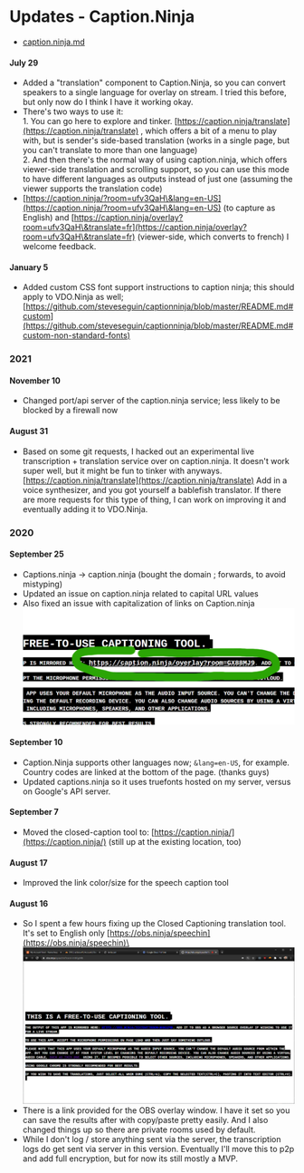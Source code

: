 # Updates - Caption.Ninja

* [caption.ninja.md](../steves-helper-apps/caption.ninja.md "mention")

#### July 29

* Added a "translation" component to Caption.Ninja, so you can convert speakers to a single language for overlay on stream. I tried this before, but only now do I think I have it working okay.
* There's two ways to use it:\
  1\. You can go here to explore and tinker. [https://caption.ninja/translate](https://caption.ninja/translate) , which offers a bit of a menu to play with, but is sender's side-based translation (works in a single page, but you can't translate to more than one language)\
  2\. And then there's the normal way of using caption.ninja, which offers viewer-side translation and scrolling support, so you can use this mode to have different languages as outputs instead of just one (assuming the viewer supports the translation code)
* [https://caption.ninja/?room=ufv3QaH\&lang=en-US](https://caption.ninja/?room=ufv3QaH\&lang=en-US) (to capture as English) and [https://caption.ninja/overlay?room=ufv3QaH\&translate=fr](https://caption.ninja/overlay?room=ufv3QaH\&translate=fr) (viewer-side, which converts to french) I welcome feedback.

#### January 5

* Added custom CSS font support instructions to caption ninja; this should apply to VDO.Ninja as well; [https://github.com/steveseguin/captionninja/blob/master/README.md#custom](https://github.com/steveseguin/captionninja/blob/master/README.md#custom-non-standard-fonts)

### 2021

#### November 10

* Changed port/api server of the caption.ninja service; less likely to be blocked by a firewall now

#### August 31

* Based on some git requests, I hacked out an experimental live transcription + translation service over on caption.ninja. It doesn't work super well, but it might be fun to tinker with anyways. [https://caption.ninja/translate](https://caption.ninja/translate) Add in a voice synthesizer, and you got yourself a bablefish translator. If there are more requests for this type of thing, I can work on improving it and eventually adding it to VDO.Ninja.

### 2020

#### September 25

* Captions.ninja -> caption.ninja (bought the domain ; forwards, to avoid mistyping)
* Updated an issue on caption.ninja related to capital URL values
* Also fixed an issue with capitalization of links on Caption.ninja\
  ![](<../.gitbook/assets/image (1) (3).png>)

#### September 10

* Caption.Ninja supports other languages now; `&lang=en-US`, for example. Country codes are linked at the bottom of the page. (thanks guys)
* Updated captions.ninja so it uses truefonts hosted on my server, versus on Google's API server.

#### September 7

* Moved the closed-caption tool to: [https://caption.ninja/](https://caption.ninja/) (still up at the existing location, too)

#### August 17

* Improved the link color/size for the speech caption tool

#### August 16

* So I spent a few hours fixing up the Closed Captioning translation tool. It's set to English only [https://obs.ninja/speechin](https://obs.ninja/speechin)\
  ![](<../.gitbook/assets/image (11).png>)
* There is a link provided for the OBS overlay window. I have it set so you can save the results after with copy/paste pretty easily. And I also changed things up so there are private rooms used by default.
* While I don't log / store anything sent via the server, the transcription logs do get sent via server in this version. Eventually I'll move this to p2p and add full encryption, but for now its still mostly a MVP.
